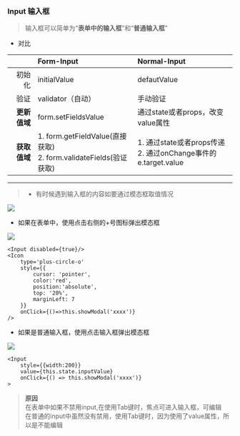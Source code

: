 ### Input 输入框

> 输入框可以简单为“**表单中的输入框**”和“**普通输入框**”

* 对比

|              | Form-Input                                                   | Normal-Input                                                 |
| -----------: | :----------------------------------------------------------- | :----------------------------------------------------------- |
|       初始化 | initialValue                                                 | defautValue                                                  |
|         验证 | validator（自动）                                            | 手动验证                                                     |
| **更新值域** | form.setFieldsValue                                          | 通过state或者props，改变value属性                            |
| **获取值域** | 1. form.getFieldValue(直接获取)<br/>2. form.validateFields(验证获取) | 1. 通过state或者props传递<br/>2. 通过onChange事件的e.target.value |

---
> * 有时候遇到输入框的内容如要通过模态框取值情况

![](https://github.com/sheenden0722/ReactAntdNotes/raw/master/img/inputModalSelect.png)

* 如果在表单中，使用点击右侧的+号图标弹出模态框

![](https://github.com/sheenden0722/ReactAntdNotes/blob/master/img/inputFromModal.png)

```
<Input disabled={true}/>
<Icon
    type='plus-circle-o'
    style={{
        cursor: 'pointer',
        color:'red',
        position:'absolute',
        top: '20%',
        marginLeft: 7
    }}
    onClick={()=>this.showModal('xxxx')}
/>
```

* 如果是普通输入框，使用点击输入框弹出模态框

![](https://github.com/sheenden0722/ReactAntdNotes/blob/master/img/inputOnclickModal.png)

```
<Input 
    style={{width:200}}
    value={this.state.inputValue}
    onClick={() => this.showModal('xxxx')}
>
```

> **原因**<br/>
> 在表单中如果不禁用input,在使用Tab键时，焦点可进入输入框，可编辑<br/>
> 在普通的input中虽然没有禁用，使用Tab键时，因为使用了value属性，所以是不能编辑
